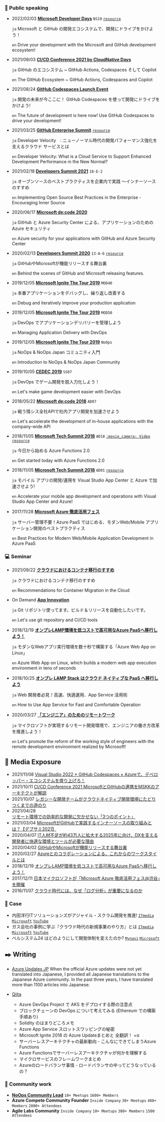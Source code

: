 ### :mega: Public speaking
- 2022/02/03 **[Microsoft Developer Days](https://msevents.microsoft.com/event?id=1619975101)** ```BS10``` [```resource```](https://www.slideshare.net/microsoftjp/bs10microsoft-github)

  ```ja``` Microsoft と GitHub の開発エコシステムで、開発にドライブをかけよう！
  
  ```en``` Drive your development with the Microsoft and GitHub development ecosystem!

- 2021/09/03 **[CI/CD Conference 2021 by CloudNative Days](https://event.cloudnativedays.jp/cicd2021)**
  
  ```ja``` GitHub のエコシステム ~ GitHub Actions, Codespaces そして Copilot

  ```en``` The GitHub Ecosystem ~ GitHub Actions, Codespaces and Copilot

- 2021/08/24 **[GitHub Codespaces Launch Event](https://mktoevents.com/Microsoft+Event/287192/157-GQE-382?Dev_YT=PET3035075)**

  ```ja``` 開発の未来が今ここに！ GitHub Codespaces を使って開発にドライブをかけよう!
  
  ```en``` The future of development is here now! Use GitHub Codespaces to drive your development!

- 2021/03/25 **[GitHub Enterprise Summit](https://resources.github.com/webcasts/Japan-Enterprise-Summit-thankyou/)**  [```resource```](https://resources.github.com/webcasts/Japan-Enterprise-Summit-thankyou/)

  ```ja``` Developer Velocity　: ニューノーマル時代の開発パフォーマンス強化を支えるクラウド サービスとは

  ```en``` Developer Velocity: What is a Cloud Service to Support Enhanced Development Performance in the New Normal?

- 2021/02/18 **[Developers Summit 2021](https://event.shoeisha.jp/devsumi/20210218)** ```18-E-2```

  ```ja``` オープンソースのベストプラクティスを企業内で実践 ～インナーソースのすすめ 

  ```en``` Implementing Open Source Best Practices in the Enterprise - Encouraging Inner Source

- 2020/06/17 **[Microsoft de:code 2020](https://www.microsoft.com/ja-jp/events/decode/2020)**

  ```ja``` GitHub と Azure Security Center による、アプリケーションのための Azure セキュリティ
  
  ```en``` Azure security for your applications with GitHub and Azure Security Center

- 2020/02/13 **[Developers Summit 2020](https://event.shoeisha.jp/devsumi/20200213/session/2340/)** ```13-A-6``` [```resource```](https://www.slideshare.net/ssusercd7b97/githubmicrosoft?next_slideshow=true)

  ```ja``` GitHubやMicrosoftが機能リリースする舞台裏

  ```en``` Behind the scenes of GitHub and Microsoft releasing features.

- 2019/12/05 **[Microsoft Ignite The Tour 2019](https://techcommunity.microsoft.com/t5/microsoft-mvp-award-program-blog/microsoft-ignite-the-tour-2019-highlights-from-paris-tokyo/ba-p/1068875)** ```MOD40```

  ```ja``` 本番アプリケーションをデバッグし、繰り返し改善する
  
  ```en``` Debug and iteratively improve your production application

- 2019/12/05 **[Microsoft Ignite The Tour 2019](https://techcommunity.microsoft.com/t5/microsoft-mvp-award-program-blog/microsoft-ignite-the-tour-2019-highlights-from-paris-tokyo/ba-p/1068875)** ```MOD50```

  ```ja``` DevOps でアプリケーションデリバリーを管理しよう

  ```en``` Managing Application Delivery with DevOps

- 2019/12/05 **[Microsoft Ignite The Tour 2019](https://techcommunity.microsoft.com/t5/microsoft-mvp-award-program-blog/microsoft-ignite-the-tour-2019-highlights-from-paris-tokyo/ba-p/1068875)** ```NoOps```

  ```ja``` NoOps & NoOps Japan コミュニティ入門

  ```en``` Introduction to NoOps & NoOps Japan Community

- 2019/10/05 **[CEDEC 2019](https://sapporo.cedec.jp/session/ss07/)** ```SS07```

  ```ja``` DevOps でゲーム開発を脱人力化しよう！
  
  ```en``` Let's make game development easier with DevOps 

- 2018/05/22 **[Microsoft de:code 2018](https://www.microsoft.com/ja-jp/events/decode/2018/overview.aspx)** ```AD07```

  ```ja``` 戦う情シス全社APIで社内アプリ開発を加速させよう
  
  ```en``` Let's accelerate the development of in-house applications with the company-wide API
  
- 2018/11/05 **[Microsoft Tech Summit 2018](https://www.microsoft.com/ja-jp/events/techsummit/2018/about.aspx)** ```AD18``` [```:movie_camera: Video```](https://www.youtube.com/watch?v=_Rz7QKTbDvI) [```resource```](https://www.slideshare.net/ssusercd7b97/azure-functions-20)

  ```ja``` 今日から始める Azure Functions 2.0 

  ```en``` Get started today with Azure Functions 2.0 

- 2018/11/05 **[Microsoft Tech Summit 2018](https://www.microsoft.com/ja-jp/events/techsummit/2018/about.aspx)** ```AD01``` [```resource```](https://www.slideshare.net/ssusercd7b97/visual-studio-app-center-azure)

  ```ja``` モバイル アプリの開発/運用を Visual Studio App Center と Azure で加速させよう!
  
  ```en``` Accelerate your mobile app development and operations with Visual Studio App Center and Azure! 
 
- 2017/11/28 **[Microsoft Azure 徹底活用フェス](https://www.sbbit.jp/eventinfo/43087)**

  ```ja``` サーバー管理不要！Azure PaaS ではじめる、モダンWeb/Mobile アプリケーション開発のベストプラクティス

  ```en``` Best Practices for Modern Web/Mobile Application Development in Azure PaaS


### :computer: Seminar

- 2021/09/22 **[クラウドにおけるコンテナ移行のすすめ](https://aka.ms/Container0922JP)**

  ```ja``` クラウドにおけるコンテナ移行のすすめ

  ```en``` Recommendations for Container Migration in the Cloud

- On Demand **[App Innovation](https://info.microsoft.com/JA-AzureApp-WBNR-FY20-04Apr-23-AzureAppInnovationMeetAzureforDevelopers-SRDEM19296_LP02OnDemandRegistration-ForminBody.html)**

  ```ja``` Git リポジトリ使ってます。ビルド＆リリースを自動化したいです。

  ```en``` Let's use git repository and CI/CD tools

- 2018/12/19 **[オンプレLAMP環境を低コストで高可用なAzure PaaSへ移行しよう！](https://ascii.jp/elem/000/001/771/1771907/3/)**

  ```ja``` モダンなWebアプリ実行環境を数十秒で構築する「Azure Web App on Linux」

  ```en``` Azure Web App on Linux, which builds a modern web app execution environment in tens of seconds

- 2018/10/25 **[オンプレ LAMP Stack はクラウド ネイティブな PaaS へ移行しよう](https://microsoft-events.connpass.com/event/105328/)**

  ```ja``` Web 開発者必見！高速、快適運用、App Service 活用術

  ```en``` How to Use App Service for Fast and Comfortable Operation

- 2020/03/27 **[「エンジニア」のためのリモートワーク](https://contacts.nissho-ele.co.jp/Azure_GitHub_20200327_LP.html)**

  ```ja``` マイクロソフトが実現するリモート開発環境で、エンジニアの働き方改革を推進しよう！

  ```en``` Let's promote the reform of the working style of engineers with the remote development environment realized by Microsoft!

## :newspaper: Media Exposure
- 2021/11/08 [Visual Studio 2022 × GitHub Codespaces × Azureで、デベロッパー・エコシステムを盛り上げろ！](https://zine.qiita.com/interview/202111-microsoft-github/)
- 2021/10/11 [CI/CD Conference 2021 MicrosoftとGitHubの連携をMSKKのアーキテクトが解説](https://thinkit.co.jp/article/18824)
- 2021/10/07 [レガシーな開発チームがクラウドネイティブ開発環境にたどりつくまでの道のり](https://www.itmedia.co.jp/business/articles/2110/07/news001.html)
- 2021/04/28 [リモート環境での効率的な開発に欠かせない「3つのポイント」](https://atmarkit.itmedia.co.jp/ait/articles/2104/22/news010.html)
- 2021/03/04 [MicrosoftがGitHubで実践するインナーソースの取り組みとは？【デブサミ2021】](https://codezine.jp/article/detail/13685)
- 2020/04/07 [IT人材不足が約43万人に拡大する2025年に向け、DXを支える開発者に快適な環境とツールが必要な理由](https://atmarkit.itmedia.co.jp/ait/articles/2004/07/news004.html)
- 2020/04/02 [GitHubやMicrosoftが機能リリースする舞台裏](https://codezine.jp/article/detail/12089)
- 2020/02/27 [Azureとのコラボレーションによる、これからのワークスタイルとは](https://codezine.jp/article/detail/12089)
- 2018/12/19 [オンプレLAMP環境を低コストで高可用なAzure PaaSへ移行しよう！](https://ascii.jp/elem/000/001/771/1771907/3/)
- 2017/12/11 [日本マイクロソフトが「Microsoft Azure 徹底活用フェス@渋谷」を開催](https://enterprisezine.jp/article/detail/10168)
- 2016/11/07 [クラウド時代には、なぜ「ログ分析」が重要になるのか](https://atmarkit.itmedia.co.jp/ait/articles/1611/07/news010.html)

### :mega: Case
- 内田洋行ITソリューションズがアジャイル・スクラム開発を推進!  [```ITmedia```](https://www.itmedia.co.jp/business/articles/2110/07/news001.html) [```Microsoft```](https://customers.microsoft.com/ja-jp/story/1371339985204712916-uchida-yoko-it-solutions-co-ltd-professional-services-azure-jp-japan) [```YouTube```](https://www.youtube.com/watch?v=msoghC5B2zY)
- ガス会社の事例に学ぶ『クラウド時代の新規事業のやり方』とは [```ITmedia```](https://www.itmedia.co.jp/business/articles/2107/08/news002.html) [```Microsoft```](https://customers.microsoft.com/ja-jp/story/1419627181105204902-tobu-gas-ja-japan) [```YouTube```](https://www.youtube.com/watch?v=nKKf97hrR2Y)
- ベルシステム24 はどのようにして開発体制を変えたのか?  [```Mynavi```](https://news.mynavi.jp/techplus/kikaku/azure_case_td-83/) [```Microsoft```](https://customers.microsoft.com/ja-jp/story/737100-bellsystem24-professional-services-azure-jp-japan?ln=ja-jp)

## :black_nib: Writing 
- [Azure Updates JP](https://azureupdatesj.wordpress.com/)
When the official Azure updates were not yet translated into Japanese, I provided all Japanese translations to the Japanese Azure community.
In the past three years, I have translated more than 1100 articles into Japanese.

- [Qiita](https://qiita.com/yuhattor)
  - Azure DevOps Project で AKS をデプロイする際の注意点
  - ブロックチェーンの DevOps について考えてみる (Ethereum での構築手順あり)
  - Solidity のはまりどころメモ
  - Azure App Service スロットスワッピングの秘密
  - Microsoft Ignite 2018 の Azure Updateまとめと 全翻訳！ +α
  - サーバーレスアーキテクチャの最新動向 - こんなにできてしまうAzure Functions
  - Azure Functionsでサーバーレスアーキテクチャが何かを理解する
  - マイクロサービスのフレームワークまとめ 
  - Azureのロードバランサ事情 - ロードバランサの中ってどうなっているの？

### :busts_in_silhouette:	Community work
- [**NoOps Community Lead**](https://noops.connpass.com/participation/) ```10+ Meetups``` ```1600+ Members```
- **Azure Compete Community Founder** ```Inside Company``` ```30+ Meetups``` ```400+ Members``` ```2000+ Attendees```
- **Agile Labs Community** ```Inside Company``` ```10+ Meetups``` ```300+ Members``` ```1500 Attendees```